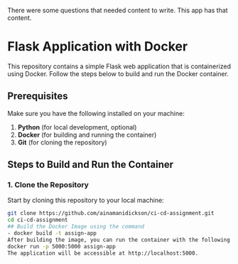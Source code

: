 There were some questions that needed content to write. This app has that content.

# Flask Application with Docker
This repository contains a simple Flask web application that is containerized using Docker. Follow the steps below to build and run the Docker container.
## Prerequisites
Make sure you have the following installed on your machine:
1. **Python** (for local development, optional)
2. **Docker** (for building and running the container)
3. **Git** (for cloning the repository)
## Steps to Build and Run the Container

### 1. Clone the Repository

Start by cloning this repository to your local machine:

```bash
git clone https://github.com/ainamanidickson/ci-cd-assignment.git
cd ci-cd-assignment
## Build the Docker Image using the command
- docker build -t assign-app 
After building the image, you can run the container with the following command
docker run -p 5000:5000 assign-app
The application will be accessible at http://localhost:5000.


